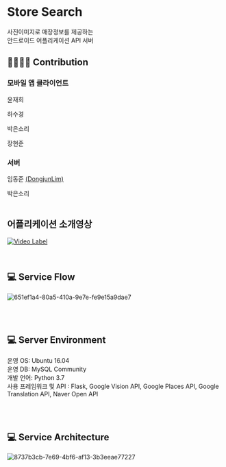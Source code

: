# Store Search
사진이미지로 매장정보를 제공하는<br>
안드로이드 어플리케이션 API 서버

## 👨‍👩‍👧‍👦 Contribution

### 모바일 앱 클라이언트

윤재희

하수경

박은소리

장현준

### 서버

임동준 [(DongjunLim)](https://github.com/DongjunLim)

박은소리
<br/>
<br/>
## 어플리케이션 소개영상
[![Video Label](http://img.youtube.com/vi/slxRS1Ufej0/0.jpg)](https://youtu.be/slxRS1Ufej0?t=0s)




<br/>

## :computer: Service Flow

![651ef1a4-80a5-410a-9e7e-fe9e15a9dae7](https://user-images.githubusercontent.com/40556417/78315435-ee7e7d80-7597-11ea-819c-89a1364196f6.jpg)


<br/>
<br/>

## :computer: Server Environment
운영 OS: Ubuntu 16.04<br>
운영 DB: MySQL Community<br>
개발 언어: Python 3.7<br>
사용 프레임워크 및 API : Flask, Google Vision API, Google Places API, Google Translation API, Naver Open API

<br/>
<br/>

## :computer: Service Architecture
![8737b3cb-7e69-4bf6-af13-3b3eeae77227](https://user-images.githubusercontent.com/40556417/78315189-52ed0d00-7597-11ea-828a-cda7c2dad930.jpg)

<br/>
<br/>


